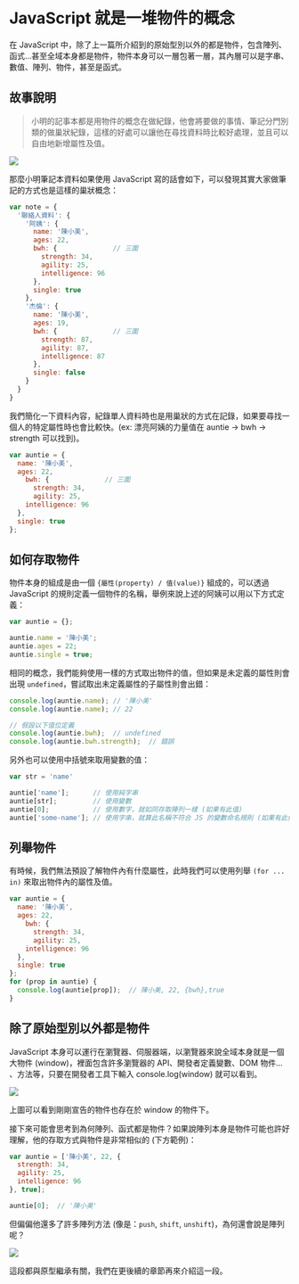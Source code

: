 

# JavaScript 就是一堆物件的概念

在 JavaScript 中，除了上一篇所介紹到的原始型別以外的都是物件，包含陣列、函式...甚至全域本身都是物件，物件本身可以一層包著一層，其內層可以是字串、數值、陣列、物件，甚至是函式。

## 故事說明

> 小明的記事本都是用物件的概念在做紀錄，他會將要做的事情、筆記分門別類的做巢狀紀錄，這樣的好處可以讓他在尋找資料時比較好處理，並且可以自由地新增屬性及值。

![](https://firebasestorage.googleapis.com/v0/b/casper-de5d5.appspot.com/o/images%2Fblog%2F201712%2F18_ironman_c6-01.jpg?alt=media&token=f4e6e42e-02ab-4a93-a42c-fd87bf514089)

那麼小明筆記本資料如果使用 JavaScript 寫的話會如下，可以發現其實大家做筆記的方式也是這樣的巢狀概念：

```js
var note = {
  '聯絡人資料': {
    '阿姨': {
      name: '陳小美',
      ages: 22,
      bwh: {              // 三圍
        strength: 34,
        agility: 25,
        intelligence: 96
      },
      single: true
    },
    '杰倫': {
      name: '陳小美',
      ages: 19,
      bwh: {              // 三圍
        strength: 87,
        agility: 87,
        intelligence: 87
      },
      single: false
    }
  }
}
```

我們簡化一下資料內容，紀錄單人資料時也是用巢狀的方式在記錄，如果要尋找一個人的特定屬性時也會比較快。(ex: 漂亮阿姨的力量值在 auntie -> bwh -> strength 可以找到)。

```js
var auntie = { 
  name: '陳小美', 
  ages: 22,
	bwh: {              // 三圍
	  strength: 34,
	  agility: 25,
    intelligence: 96
  },
  single: true
};
```

## 如何存取物件
物件本身的組成是由一個 `{屬性(property) / 值(value)}` 組成的，可以透過 JavaScript 的規則定義一個物件的名稱，舉例來說上述的阿姨可以用以下方式定義：

```js
var auntie = {};

auntie.name = '陳小美';
auntie.ages = 22;
auntie.single = true;
```

相同的概念，我們能夠使用一樣的方式取出物件的值，但如果是未定義的屬性則會出現 `undefined`，嘗試取出未定義屬性的子屬性則會出錯：

```js
console.log(auntie.name); // '陳小美'
console.log(auntie.name); // 22

// 假設以下值位定義
console.log(auntie.bwh);  // undefined
console.log(auntie.bwh.strength);  // 錯誤
```

另外也可以使用中括號來取用變數的值：

```js
var str = 'name'

auntie['name'];      // 使用純字串
auntie[str];         // 使用變數
auntie[0];           // 使用數字，就如同存取陣列一樣 (如果有此值)
auntie['some-name']; // 使用字串，就算此名稱不符合 JS 的變數命名規則 (如果有此值)
```

## 列舉物件

有時候，我們無法預設了解物件內有什麼屬性，此時我們可以使用列舉 `(for ... in)` 來取出物件內的屬性及值。

```js
var auntie = { 
  name: '陳小美', 
  ages: 22,
	bwh: {
	  strength: 34,
	  agility: 25,
    intelligence: 96
  },
  single: true
};
for (prop in auntie) {
  console.log(auntie[prop]);  // 陳小美, 22, {bwh},true
}
```

## 除了原始型別以外都是物件

JavaScript 本身可以運行在瀏覽器、伺服器端，以瀏覽器來說全域本身就是一個大物件 (window)，裡面包含許多瀏覽器的 API、開發者定義變數、DOM 物件... 、方法等，只要在開發者工具下輸入 console.log(window) 就可以看到。

![](https://firebasestorage.googleapis.com/v0/b/casper-de5d5.appspot.com/o/images%2Fblog%2F201712%2FE5865D7B-361A-467A-B46F-E32D51DD6966.png?alt=media&token=e7c52737-cd79-4b3e-b931-4020e4f7cc61)

上圖可以看到剛剛宣告的物件也存在於 window 的物件下。

接下來可能會思考到為何陣列、函式都是物件？如果說陣列本身是物件可能也許好理解，他的存取方式與物件是非常相似的 (下方範例)：

```js
var auntie = ['陳小美', 22, {
  strength: 34,
  agility: 25,
  intelligence: 96
}, true];

auntie[0];  // '陳小美'
```

但偏偏他還多了許多陣列方法 (像是：`push`, `shift`, `unshift`)，為何還會說是陣列呢？

![](https://firebasestorage.googleapis.com/v0/b/casper-de5d5.appspot.com/o/images%2Fblog%2F201712%2F%E8%B2%BC%E4%B8%8A%E7%9A%84%E5%BD%B1%E5%83%8F_2017_12_9_%E4%B8%8A%E5%8D%8810_51.png?alt=media&token=ec593d80-640b-4968-8217-035ea1dc72df)

這段都與原型繼承有關，我們在更後續的章節再來介紹這一段。